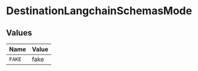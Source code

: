 # DestinationLangchainSchemasMode


## Values

| Name   | Value  |
| ------ | ------ |
| `FAKE` | fake   |